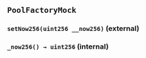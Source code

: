 ## `PoolFactoryMock`

### `setNow256(uint256 __now256)` (external)

### `_now256() → uint256` (internal)
